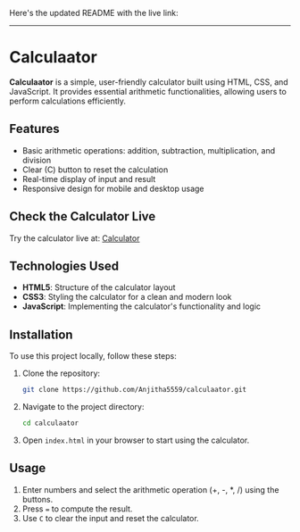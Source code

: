 Here's the updated README with the live link:

---

# Calculaator

**Calculaator** is a simple, user-friendly calculator built using HTML, CSS, and JavaScript. It provides essential arithmetic functionalities, allowing users to perform calculations efficiently.

## Features

- Basic arithmetic operations: addition, subtraction, multiplication, and division
- Clear (C) button to reset the calculation
- Real-time display of input and result
- Responsive design for mobile and desktop usage

## Check the Calculator Live

Try the calculator live at: [Calculator](https://anjitha5559.github.io/calculaator)

## Technologies Used

- **HTML5**: Structure of the calculator layout
- **CSS3**: Styling the calculator for a clean and modern look
- **JavaScript**: Implementing the calculator's functionality and logic

## Installation

To use this project locally, follow these steps:

1. Clone the repository:
    ```bash
    git clone https://github.com/Anjitha5559/calculaator.git
    ```

2. Navigate to the project directory:
    ```bash
    cd calculaator
    ```

3. Open `index.html` in your browser to start using the calculator.

## Usage

1. Enter numbers and select the arithmetic operation (+, -, *, /) using the buttons.
2. Press `=` to compute the result.
3. Use `C` to clear the input and reset the calculator.
